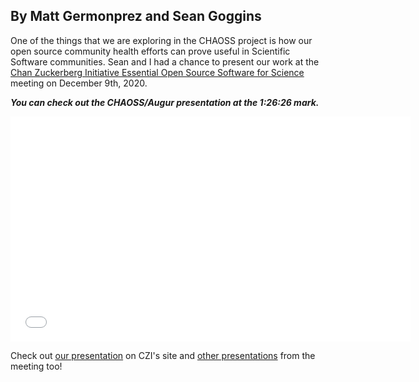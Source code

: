 ## By Matt Germonprez and Sean Goggins

One of the things that we are exploring in the CHAOSS project is how our open source community health efforts can prove useful in Scientific Software communities. Sean and I had a chance to present our work at the [Chan Zuckerberg Initiative Essential Open Source Software for Science](https://chanzuckerberg.com/eoss/) meeting on December 9th, 2020.

***You can check out the CHAOSS/Augur presentation at the 1:26:26 mark.***  

<div>
<iframe src="//fast.wistia.net/embed/iframe/jjywd5nhsp?videoFoam=true"
allowtransparency="true" frameborder="0" scrolling="no" class="wistia_embed"
name="wistia_embed" allowfullscreen mozallowfullscreen webkitallowfullscreen
oallowfullscreen msallowfullscreen width="640" height="360">
</iframe>
</div>

Check out [our presentation](https://fast.wistia.net/embed/channel/pqn9eh9v7p?wchannelid=pqn9eh9v7p&wmediaid=jjywd5nhsp) on CZI's site and [other presentations](https://fast.wistia.net/embed/channel/pqn9eh9v7p?wchannelid=pqn9eh9v7p) from the meeting too!
